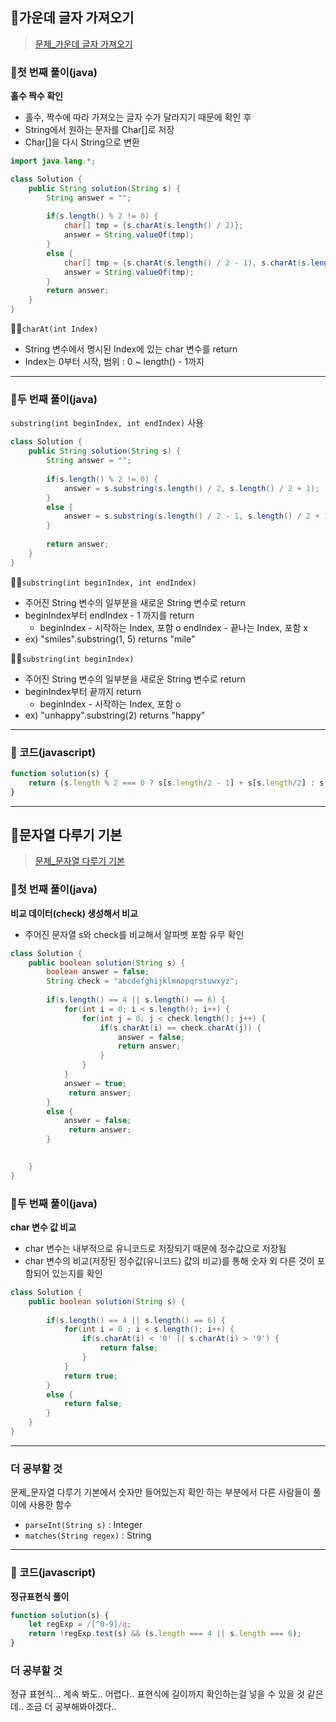 ## 📝가운데 글자 가져오기
> [문제_가운데 글자 가져오기](https://programmers.co.kr/learn/courses/30/lessons/12903)

### 📍첫 번째 풀이(java)
**홀수 짝수 확인**
- 홀수, 짝수에 따라 가져오는 글자 수가 달라지기 때문에 확인 후
- String에서 원하는 문자를 Char[]로 저장
- Char[]을 다시 String으로 변환
```java
import java.lang.*;

class Solution {
    public String solution(String s) {
        String answer = "";
        
        if(s.length() % 2 != 0) {
            char[] tmp = {s.charAt(s.length() / 2)};
            answer = String.valueOf(tmp);
        }
        else {
            char[] tmp = {s.charAt(s.length() / 2 - 1), s.charAt(s.length() / 2)};
            answer = String.valueOf(tmp);
        }
        return answer;
    }
}
```

🙋‍♀️```charAt(int Index)```
- String 변수에서 명시된 Index에 있는 char 변수를 return
- Index는 0부터 시작, 범위 : 0 ~ length() - 1까지

---
### 📍두 번째 풀이(java)
```substring(int beginIndex, int endIndex)``` 사용
```java
class Solution {
    public String solution(String s) {
        String answer = "";
        
        if(s.length() % 2 != 0) {
            answer = s.substring(s.length() / 2, s.length() / 2 + 1);
        }
        else {
            answer = s.substring(s.length() / 2 - 1, s.length() / 2 + 1);
        }
        
        return answer;
    }
}
```

🙋‍♀️```substring(int beginIndex, int endIndex)```
- 주어진 String 변수의 일부분을 새로운 String 변수로 return
- beginIndex부터 endIndex - 1 까지를 return
   - beginIndex - 시작하는 Index, 포함 o
     endIndex - 끝나는 Index, 포함 x
- ex) "smiles".substring(1, 5) returns "mile"

🙋‍♀️```substring(int beginIndex)```
- 주어진 String 변수의 일부분을 새로운 String 변수로 return
- beginIndex부터 끝까지 return
   - beginIndex - 시작하는 Index, 포함 o
- ex) "unhappy".substring(2) returns "happy"

---
### 📍 코드(javascript)
```javascript
function solution(s) {
    return (s.length % 2 === 0 ? s[s.length/2 - 1] + s[s.length/2] : s[Math.floor(s.length / 2)]);
}
```


---
## 📝문자열 다루기 기본
>[문제_문자열 다루기 기본](https://programmers.co.kr/learn/courses/30/lessons/12918)

### 📍첫 번째 풀이(java)
**비교 데이터(check) 생성해서 비교**
- 주어진 문자열 s와 check를 비교해서 알파벳 포함 유무 확인

```java
class Solution {
    public boolean solution(String s) {
        boolean answer = false;
        String check = "abcdefghijklmnopqrstuwxyz";
        
        if(s.length() == 4 || s.length() == 6) {
            for(int i = 0; i < s.length(); i++) {
                for(int j = 0; j < check.length(); j++) {
                    if(s.charAt(i) == check.charAt(j)) {
                        answer = false;
                        return answer;
                    }
                }
            }                                   
            answer = true;
             return answer;
        }
        else {
            answer = false;
             return answer;
        }
        

    }
}
```

### 📍두 번째 풀이(java)

**char 변수 값 비교**
- char 변수는 내부적으로 유니코드로 저장되기 때문에 정수값으로 저장됨
- char 변수의 비교(저장된 정수값(유니코드) 값의 비교)를 통해 숫자 외 다른 것이 포함되어 있는지를 확인

```java
class Solution {
    public boolean solution(String s) {
        
        if(s.length() == 4 || s.length() == 6) {
            for(int i = 0 ; i < s.length(); i++) {
                if(s.charAt(i) < '0' || s.charAt(i) > '9') {
                    return false;
                }
            }
            return true;
        }
        else {
            return false;
        }
    }
}
```
---
### 더 공부할 것
문제_문자열 다루기 기본에서 숫자만 들어있는지 확인 하는 부분에서 다른 사람들이 풀이에 사용한 함수
- ```parseInt(String s)``` : Integer
- ```matches(String regex)``` : String


---
### 📍 코드(javascript)
**정규표현식 풀이**

```javascript
function solution(s) {
    let regExp = /[^0-9]/g;
    return !regExp.test(s) && (s.length === 4 || s.length === 6);
}
```

### 더 공부할 것
정규 표현식... 계속 봐도.. 어렵다..
표현식에 길이까지 확인하는걸 넣을 수 있을 것 같은데.. 조금 더 공부해봐야겠다..

